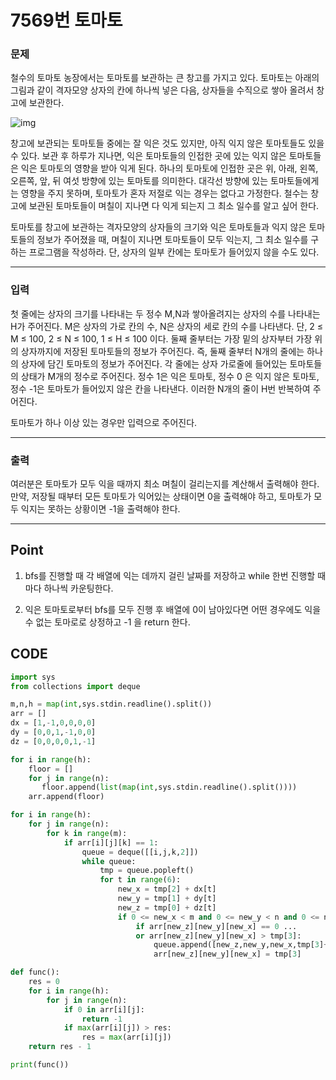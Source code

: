 # 7569번 토마토



### 문제



철수의 토마토 농장에서는 토마토를 보관하는 큰 창고를 가지고 있다. 토마토는 아래의 그림과 같이 격자모양 상자의 칸에 하나씩 넣은 다음, 상자들을 수직으로 쌓아 올려서 창고에 보관한다.

![img](7569번.assets/preview.jpeg)

창고에 보관되는 토마토들 중에는 잘 익은 것도 있지만, 아직 익지 않은 토마토들도 있을 수 있다. 보관 후 하루가 지나면, 익은 토마토들의 인접한 곳에 있는 익지 않은 토마토들은 익은 토마토의 영향을 받아 익게 된다. 하나의 토마토에 인접한 곳은 위, 아래, 왼쪽, 오른쪽, 앞, 뒤 여섯 방향에 있는 토마토를 의미한다. 대각선 방향에 있는 토마토들에게는 영향을 주지 못하며, 토마토가 혼자 저절로 익는 경우는 없다고 가정한다. 철수는 창고에 보관된 토마토들이 며칠이 지나면 다 익게 되는지 그 최소 일수를 알고 싶어 한다.

토마토를 창고에 보관하는 격자모양의 상자들의 크기와 익은 토마토들과 익지 않은 토마토들의 정보가 주어졌을 때, 며칠이 지나면 토마토들이 모두 익는지, 그 최소 일수를 구하는 프로그램을 작성하라. 단, 상자의 일부 칸에는 토마토가 들어있지 않을 수도 있다.

---

### 입력



첫 줄에는 상자의 크기를 나타내는 두 정수 M,N과 쌓아올려지는 상자의 수를 나타내는 H가 주어진다. M은 상자의 가로 칸의 수, N은 상자의 세로 칸의 수를 나타낸다. 단, 2 ≤ M ≤ 100, 2 ≤ N ≤ 100, 1 ≤ H ≤ 100 이다. 둘째 줄부터는 가장 밑의 상자부터 가장 위의 상자까지에 저장된 토마토들의 정보가 주어진다. 즉, 둘째 줄부터 N개의 줄에는 하나의 상자에 담긴 토마토의 정보가 주어진다. 각 줄에는 상자 가로줄에 들어있는 토마토들의 상태가 M개의 정수로 주어진다. 정수 1은 익은 토마토, 정수 0 은 익지 않은 토마토, 정수 -1은 토마토가 들어있지 않은 칸을 나타낸다. 이러한 N개의 줄이 H번 반복하여 주어진다.

토마토가 하나 이상 있는 경우만 입력으로 주어진다.

---

### 출력



여러분은 토마토가 모두 익을 때까지 최소 며칠이 걸리는지를 계산해서 출력해야 한다. 만약, 저장될 때부터 모든 토마토가 익어있는 상태이면 0을 출력해야 하고, 토마토가 모두 익지는 못하는 상황이면 -1을 출력해야 한다.

---

## Point



1. bfs를 진행할 때 각 배열에 익는 데까지 걸린 날짜를 저장하고 while 한번 진행할 때마다 하나씩 카운팅한다.

2. 익은 토마토로부터 bfs를 모두 진행 후 배열에 0이 남아있다면 어떤 경우에도 익을 수 없는 토마로로 상정하고 -1 을 return 한다.

   

## CODE 

```python
import sys
from collections import deque

m,n,h = map(int,sys.stdin.readline().split())
arr = []
dx = [1,-1,0,0,0,0]
dy = [0,0,1,-1,0,0]
dz = [0,0,0,0,1,-1]

for i in range(h):
    floor = []
    for j in range(n):
       floor.append(list(map(int,sys.stdin.readline().split()))) 
    arr.append(floor)

for i in range(h):
    for j in range(n):
        for k in range(m):
            if arr[i][j][k] == 1:
                queue = deque([[i,j,k,2]])
                while queue:
                    tmp = queue.popleft()
                    for t in range(6):
                        new_x = tmp[2] + dx[t]
                        new_y = tmp[1] + dy[t]
                        new_z = tmp[0] + dz[t]
                        if 0 <= new_x < m and 0 <= new_y < n and 0 <= new_z < h:
                            if arr[new_z][new_y][new_x] == 0 ...
                            or arr[new_z][new_y][new_x] > tmp[3]:
                                queue.append([new_z,new_y,new_x,tmp[3]+1])
                                arr[new_z][new_y][new_x] = tmp[3]

def func():
    res = 0
    for i in range(h):
        for j in range(n):
            if 0 in arr[i][j]:
                return -1
            if max(arr[i][j]) > res:
                res = max(arr[i][j])
    return res - 1

print(func())
```

